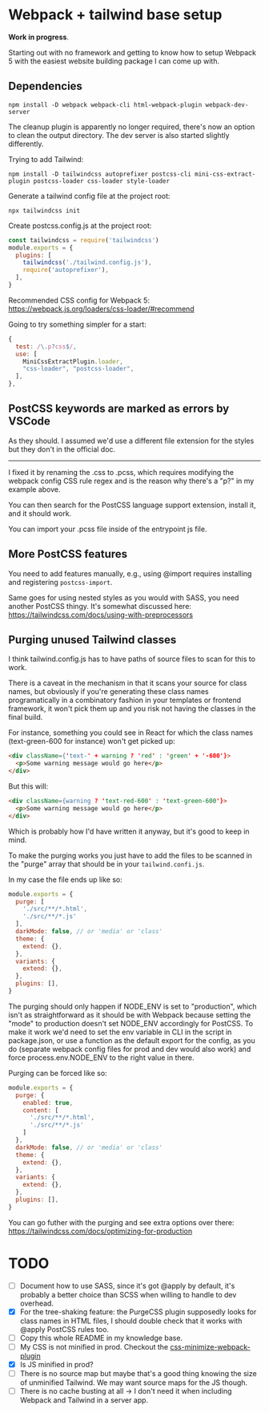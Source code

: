 # Webpack + tailwind base setup
**Work in progress**.

Starting out with no framework and getting to know how to setup Webpack 5 with the easiest website building package I can come up with.

## Dependencies
```
npm install -D webpack webpack-cli html-webpack-plugin webpack-dev-server
```

The cleanup plugin is apparently no longer required, there's now an option to clean the output directory. The dev server is also started slightly differently.

Trying to add Tailwind:
```
npm install -D tailwindcss autoprefixer postcss-cli mini-css-extract-plugin postcss-loader css-loader style-loader
```

Generate a tailwind config file at the project root:
```
npx tailwindcss init
```

Create postcss.config.js at the project root:
```js
const tailwindcss = require('tailwindcss')
module.exports = {
  plugins: [
    tailwindcss('./tailwind.config.js'),
    require('autoprefixer'),
  ],
}
```

Recommended CSS config for Webpack 5: https://webpack.js.org/loaders/css-loader/#recommend

Going to try something simpler for a start:
```js
{
  test: /\.p?css$/,
  use: [
    MiniCssExtractPlugin.loader,
    "css-loader", "postcss-loader",
  ],
},
```

## PostCSS keywords are marked as errors by VSCode
As they should. I assumed we'd use a different file extension for the styles but they don't in the official doc.

---

I fixed it by renaming the .css to .pcss, which requires modifying the webpack config CSS rule regex and is the reason why there's a "p?" in my example above.

You can then search for the PostCSS language support extension, install it, and it should work.

You can import your .pcss file inside of the entrypoint js file.

## More PostCSS features
You need to add features manually, e.g., using @import requires installing and registering `postcss-import`.

Same goes for using nested styles as you would with SASS, you need another PostCSS thingy. It's somewhat discussed here: https://tailwindcss.com/docs/using-with-preprocessors

## Purging unused Tailwind classes
I think tailwind.config.js has to have paths of source files to scan for this to work.

There is a caveat in the mechanism in that it scans your source for class names, but obviously if you're generating these class names programatically in a combinatory fashion in your templates or frontend framework, it won't pick them up and you risk not having the classes in the final build.

For instance, something you could see in React for which the class names (text-green-600 for instance) won't get picked up:
```html
<div className={'text-' + warning ? 'red' : 'green' + '-600'}>
  <p>Some warning message would go here</p>
</div>
```
But this will:
```html
<div className={warning ? 'text-red-600' : 'text-green-600'}>
  <p>Some warning message would go here</p>
</div>
```
Which is probably how I'd have written it anyway, but it's good to keep in mind.

To make the purging works you just have to add the files to be scanned in the "purge" array that should be in your `tailwind.confi.js`.

In my case the file ends up like so:
```js
module.exports = {
  purge: [
    './src/**/*.html',
    './src/**/*.js'
  ],
  darkMode: false, // or 'media' or 'class'
  theme: {
    extend: {},
  },
  variants: {
    extend: {},
  },
  plugins: [],
}
```

The purging should only happen if NODE_ENV is set to "production", which isn't as straightforward as it should be with Webpack because setting the "mode" to production doesn't set NODE_ENV accordingly for PostCSS. To make it work we'd need to set the env variable in CLI in the script in package.json, or use a function as the default export for the config, as you do (separate webpack config files for prod and dev would also work) and force process.env.NODE_ENV to the right value in there.

Purging can be forced like so:
```js
module.exports = {
  purge: {
    enabled: true,
    content: [
      './src/**/*.html',
      './src/**/*.js'
    ]
  },
  darkMode: false, // or 'media' or 'class'
  theme: {
    extend: {},
  },
  variants: {
    extend: {},
  },
  plugins: [],
}
```

You can go futher with the purging and see extra options over there: https://tailwindcss.com/docs/optimizing-for-production

# TODO
- [ ] Document how to use SASS, since it's got @apply by default, it's probably a better choice than SCSS when willing to handle to dev overhead.
- [x] For the tree-shaking feature: the PurgeCSS plugin supposedly looks for class names in HTML files, I should double check that it works with @apply PostCSS rules too.
- [ ] Copy this whole README in my knowledge base.
- [ ] My CSS is not minified in prod. Checkout the [css-minimize-webpack-plugin](https://webpack.js.org/plugins/css-minimizer-webpack-plugin)
- [x] Is JS minified in prod?
- [ ] There is no source map but maybe that's a good thing knowing the size of unminified Tailwind. We may want source maps for the JS though.
- [ ] There is no cache busting at all -> I don't need it when including Webpack and Tailwind in a server app.